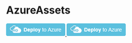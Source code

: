 # AzureAssets


<a href="https://portal.azure.com/#create/Microsoft.Template/uri/https://github.com/ghostme/AzureAssets/blob/master/azuredeploy.json" rel="nofollow">
<img src="https://raw.githubusercontent.com/Azure/azure-quickstart-templates/master/1-CONTRIBUTION-GUIDE/images/deploytoazure.png" style="max-width:100%;">
</a>

<a href="https://portal.azure.com/#create/Microsoft.Template/uri/https%3A%2F%2Fraw.githubusercontent.com%2FAzure%2Fazure-quickstart-templates%2Fmaster%2F100-blank-template%2Fazuredeploy.json" target="_blank">
<img src="https://raw.githubusercontent.com/Azure/azure-quickstart-templates/master/1-CONTRIBUTION-GUIDE/images/deploytoazure.png"/>
</a>
